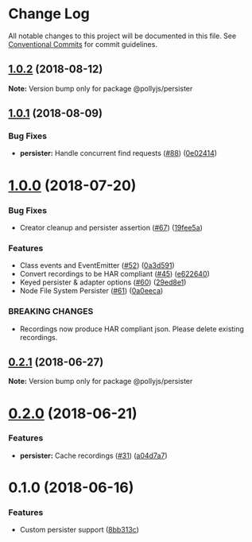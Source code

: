 # Change Log

All notable changes to this project will be documented in this file.
See [Conventional Commits](https://conventionalcommits.org) for commit guidelines.

<a name="1.0.2"></a>
## [1.0.2](https://github.com/netflix/pollyjs/tree/master/packages/@pollyjs/persister/compare/@pollyjs/persister@1.0.1...@pollyjs/persister@1.0.2) (2018-08-12)




**Note:** Version bump only for package @pollyjs/persister

<a name="1.0.1"></a>
## [1.0.1](https://github.com/netflix/pollyjs/tree/master/packages/@pollyjs/persister/compare/@pollyjs/persister@1.0.0...@pollyjs/persister@1.0.1) (2018-08-09)


### Bug Fixes

* **persister:** Handle concurrent find requests ([#88](https://github.com/netflix/pollyjs/tree/master/packages/[@pollyjs](https://github.com/pollyjs)/persister/issues/88)) ([0e02414](https://github.com/netflix/pollyjs/tree/master/packages/@pollyjs/persister/commit/0e02414))




<a name="1.0.0"></a>
# [1.0.0](https://github.com/netflix/pollyjs/tree/master/packages/@pollyjs/persister/compare/@pollyjs/persister@0.2.1...@pollyjs/persister@1.0.0) (2018-07-20)


### Bug Fixes

* Creator cleanup and persister assertion ([#67](https://github.com/netflix/pollyjs/tree/master/packages/[@pollyjs](https://github.com/pollyjs)/persister/issues/67)) ([19fee5a](https://github.com/netflix/pollyjs/tree/master/packages/@pollyjs/persister/commit/19fee5a))


### Features

* Class events and EventEmitter ([#52](https://github.com/netflix/pollyjs/tree/master/packages/[@pollyjs](https://github.com/pollyjs)/persister/issues/52)) ([0a3d591](https://github.com/netflix/pollyjs/tree/master/packages/@pollyjs/persister/commit/0a3d591))
* Convert recordings to be HAR compliant ([#45](https://github.com/netflix/pollyjs/tree/master/packages/[@pollyjs](https://github.com/pollyjs)/persister/issues/45)) ([e622640](https://github.com/netflix/pollyjs/tree/master/packages/@pollyjs/persister/commit/e622640))
* Keyed persister & adapter options ([#60](https://github.com/netflix/pollyjs/tree/master/packages/[@pollyjs](https://github.com/pollyjs)/persister/issues/60)) ([29ed8e1](https://github.com/netflix/pollyjs/tree/master/packages/@pollyjs/persister/commit/29ed8e1))
* Node File System Persister ([#61](https://github.com/netflix/pollyjs/tree/master/packages/[@pollyjs](https://github.com/pollyjs)/persister/issues/61)) ([0a0eeca](https://github.com/netflix/pollyjs/tree/master/packages/@pollyjs/persister/commit/0a0eeca))


### BREAKING CHANGES

* Recordings now produce HAR compliant json. Please delete existing recordings.




<a name="0.2.1"></a>
## [0.2.1](https://github.com/netflix/pollyjs/tree/master/packages/@pollyjs/persister/compare/@pollyjs/persister@0.2.0...@pollyjs/persister@0.2.1) (2018-06-27)




**Note:** Version bump only for package @pollyjs/persister

<a name="0.2.0"></a>
# [0.2.0](https://github.com/netflix/pollyjs/tree/master/packages/@pollyjs/persister/compare/@pollyjs/persister@0.1.0...@pollyjs/persister@0.2.0) (2018-06-21)


### Features

* **persister:** Cache recordings ([#31](https://github.com/netflix/pollyjs/tree/master/packages/[@pollyjs](https://github.com/pollyjs)/persister/issues/31)) ([a04d7a7](https://github.com/netflix/pollyjs/tree/master/packages/@pollyjs/persister/commit/a04d7a7))




<a name="0.1.0"></a>
# 0.1.0 (2018-06-16)


### Features

* Custom persister support ([8bb313c](https://github.com/netflix/pollyjs/tree/master/packages/@pollyjs/persister/commit/8bb313c))
